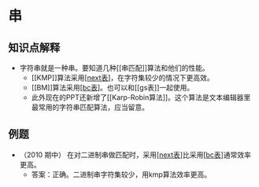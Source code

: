 # 串

## 知识点解释
- 字符串就是一种串。要知道几种[[串匹配]]算法和他们的性能。
  - [[KMP]]算法采用[[next表]]，在字符集较少的情况下更高效。
  - [[BM]]算法采用[[bc表]]。也可以和[[gs表]]一起使用。
  - 此外现在的PPT还新增了[[Karp-Robin算法]]。这个算法是文本编辑器里最常用的字符串匹配算法，应当留意。

## 例题
- （2010 期中） 在对二进制串做匹配时，采用[[next表]]比采用[[bc表]]通常效率更高。
  - 答案：正确。二进制串字符集较少，用kmp算法效率更高。


[//begin]: # "Autogenerated link references for markdown compatibility"
[next表]: next表.md "next表"
[bc表]: bc表.md "bc表"
[//end]: # "Autogenerated link references"